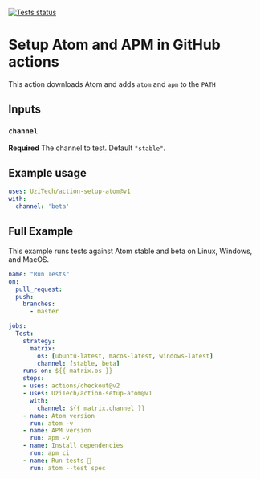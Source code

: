 [![Tests status](https://github.com/UziTech/action-setup-atom/workflows/Tests/badge.svg)](https://github.com/UziTech/action-setup-atom/actions)

# Setup Atom and APM in GitHub actions

This action downloads Atom and adds `atom` and `apm` to the `PATH`

## Inputs

### `channel`

**Required** The channel to test. Default `"stable"`.

## Example usage

```yml
uses: UziTech/action-setup-atom@v1
with:
  channel: 'beta'
```

## Full Example

This example runs tests against Atom stable and beta on Linux, Windows, and MacOS.

```yml
name: "Run Tests"
on:
  pull_request:
  push:
    branches:
      - master

jobs:
  Test:
    strategy:
      matrix:
        os: [ubuntu-latest, macos-latest, windows-latest]
        channel: [stable, beta]
    runs-on: ${{ matrix.os }}
    steps:
    - uses: actions/checkout@v2
    - uses: UziTech/action-setup-atom@v1
      with:
        channel: ${{ matrix.channel }}
    - name: Atom version
      run: atom -v
    - name: APM version
      run: apm -v
    - name: Install dependencies
      run: apm ci
    - name: Run tests 🧪
      run: atom --test spec
```
